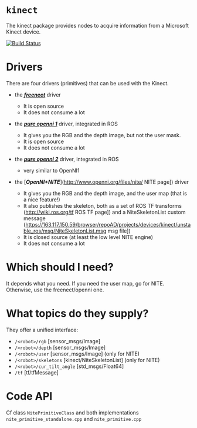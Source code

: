 # `kinect`

The kinect package provides nodes to acquire information
from a Microsoft Kinect device.

[![Build Status](https://travis-ci.org/UC3MSocialRobots/kinect.svg)](https://travis-ci.org/UC3MSocialRobots/kinect)

Drivers
=======

There are four drivers (primitives) that can be used with the Kinect.

* the [***freenect***](http://wiki.ros.org/freenect_launch) driver
  * It is open source
  * It does not consume a lot

* the [***pure openni 1***](http://wiki.ros.org/openni_camera) driver, integrated in ROS
  * It gives you the RGB and the depth image, but not the user mask.
  * It is open source
  * It does not consume a lot

* the [***pure openni 2***](http://wiki.ros.org/openni2_launch) driver, integrated in ROS
  * very similar to OpenNI1

* the [***OpenNI+NITE***](http://www.openni.org/files/nite/ NITE page]) driver
  * It gives you the RGB and the depth image, and the user map (that is a nice feature!)
  * It also publishes the skeleton, both as
    a set of ROS TF transforms (http://wiki.ros.org/tf ROS TF page])
    and a NiteSkeletonList custom message (https://163.117.150.59/browser/repoAD/projects/devices/kinect/unstable_ros/msg/NiteSkeletonList.msg msg file])
  * It is closed source (at least the low level NITE engine)
  * It does not consume a lot

Which should I need?
====================

It depends what you need. If you need the user map, go for NITE. Otherwise, use the freenect/openni one.

What topics do they supply?
===========================

They offer a unified interface:

* ```/<robot>/rgb``` [sensor_msgs/Image]
* ```/<robot>/depth``` [sensor_msgs/Image]
* ```/<robot>/user``` [sensor_msgs/Image] (only for NITE)
* ```/<robot>/skeletons``` [kinect/NiteSkeletonList] (only for NITE)
* ```/<robot>/cur_tilt_angle``` [std_msgs/Float64]
* ```/tf``` [tf/tfMessage]

Code API
========

Cf class ```NitePrimitiveClass```
and both implementations
```nite_primitive_standalone.cpp``` and ```nite_primitive.cpp```

